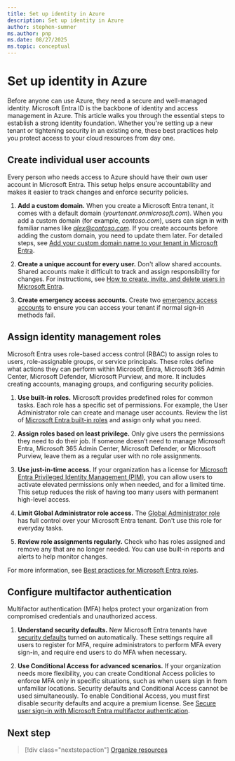 ```yaml
---
title: Set up identity in Azure
description: Set up identity in Azure
author: stephen-sumner
ms.author: pnp
ms.date: 08/27/2025
ms.topic: conceptual
---
```



# Set up identity in Azure

Before anyone can use Azure, they need a secure and well-managed identity. Microsoft Entra ID is the backbone of identity and access management in Azure. This article walks you through the essential steps to establish a strong identity foundation. Whether you're setting up a new tenant or tightening security in an existing one, these best practices help you protect access to your cloud resources from day one.

## Create individual user accounts

Every person who needs access to Azure should have their own user account in Microsoft Entra. This setup helps ensure accountability and makes it easier to track changes and enforce security policies.

1. **Add a custom domain.** When you create a Microsoft Entra tenant, it comes with a default domain (*yourtenant.onmicrosoft.com*). When you add a custom domain (for example, *contoso.com*), users can sign in with familiar names like *alex@contoso.com*. If you create accounts before adding the custom domain, you need to update them later. For detailed steps, see [Add your custom domain name to your tenant in Microsoft Entra](/entra/fundamentals/add-custom-domain).

1. **Create a unique account for every user.** Don't allow shared accounts. Shared accounts make it difficult to track and assign responsibility for changes. For instructions, see [How to create, invite, and delete users in Microsoft Entra](/entra/fundamentals/how-to-create-delete-users).

1. **Create emergency access accounts.** Create two [emergency access accounts](/entra/identity/role-based-access-control/security-emergency-access) to ensure you can access your tenant if normal sign-in methods fail.

## Assign identity management roles

Microsoft Entra uses role-based access control (RBAC) to assign roles to users, role-assignable groups, or service principals. These roles define what actions they can perform within Microsoft Entra, Microsoft 365 Admin Center, Microsoft Defender, Microsoft Purview, and more. It includes creating accounts, managing groups, and configuring security policies.

1. **Use built-in roles.** Microsoft provides predefined roles for common tasks. Each role has a specific set of permissions. For example, the User Administrator role can create and manage user accounts. Review the list of [Microsoft Entra built-in roles](/entra/identity/role-based-access-control/permissions-reference) and assign only what you need.

2. **Assign roles based on least privilege.** Only give users the permissions they need to do their job. If someone doesn’t need to manage Microsoft Entra, Microsoft 365 Admin Center, Microsoft Defender, or Microsoft Purview, leave them as a regular user with no role assignments.

3. **Use just-in-time access.** If your organization has a license for [Microsoft Entra Privileged Identity Management (PIM)](/entra/id-governance/privileged-identity-management/pim-configure), you can allow users to activate elevated permissions only when needed, and for a limited time. This setup reduces the risk of having too many users with permanent high-level access.

4. **Limit Global Administrator role access.** The [Global Administrator role](/entra/identity/role-based-access-control/permissions-reference#global-administrator) has full control over your Microsoft Entra tenant. Don't use this role for everyday tasks.

5. **Review role assignments regularly.** Check who has roles assigned and remove any that are no longer needed. You can use built-in reports and alerts to help monitor changes.

For more information, see [Best practices for Microsoft Entra roles](/entra/identity/role-based-access-control/best-practices).

## Configure multifactor authentication

Multifactor authentication (MFA) helps protect your organization from compromised credentials and unauthorized access.

1. **Understand security defaults.** New Microsoft Entra tenants have [security defaults](/entra/fundamentals/security-defaults) turned on automatically. These settings require all users to register for MFA, require administrators to perform MFA every sign-in, and require end users to do MFA when necessary.

1. **Use Conditional Access for advanced scenarios.** If your organization needs more flexibility, you can create Conditional Access policies to enforce MFA only in specific situations, such as when users sign in from unfamiliar locations. Security defaults and Conditional Access cannot be used simultaneously. To enable Conditional Access, you must first disable security defaults and acquire a premium license. See [Secure user sign-in with Microsoft Entra multifactor authentication](/entra/identity/authentication/tutorial-enable-azure-mfa).

## Next step

> [!div class="nextstepaction"]
> [Organize resources](./organize-resources.md)